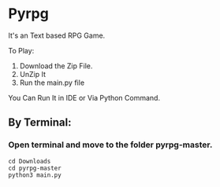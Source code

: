 # Pyrpg
It's an Text based RPG Game.

To Play:
1. Download the Zip File.
2. UnZip It
3. Run the main.py file

You Can Run It in IDE or Via Python Command.

## By Terminal:

### Open terminal and move to the folder pyrpg-master.
```
cd Downloads
cd pyrpg-master
python3 main.py
```
